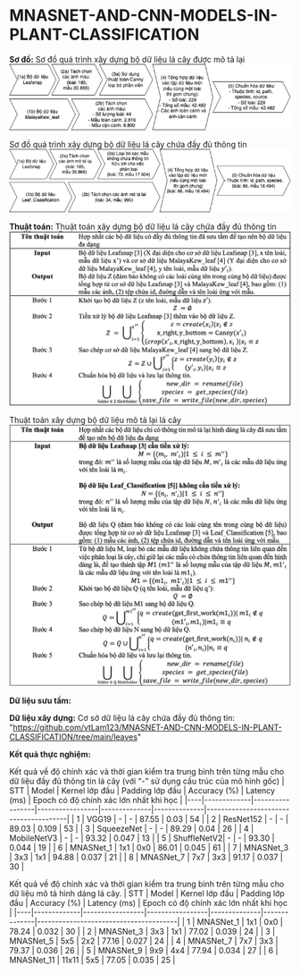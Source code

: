 # MNASNET-AND-CNN-MODELS-IN-PLANT-CLASSIFICATION

**Sơ đồ:**
Sơ đồ quá trình xây dựng bộ dữ liệu lá cây được mô tả lại
<img src="image/Tiền xử lý RGB.png">

Sơ đồ quá trình xây dựng bộ dữ liệu lá cây chứa đầy đủ thông tin
<img src="image/Tiền xử lý Gray.png">

**Thuật toán:**
Thuật toán xây dựng bộ dữ liệu lá cây chứa đầy đủ thông tin
<img src="image/RGB_algorithm.png">

Thuật toán xây dựng bộ dữ liệu mô tả lại lá cây
<img src="image/Gray_algorithm.png">

**Dữ liệu sưu tầm:**


**Dữ liệu xây dựng:**
Cơ sở dữ liệu lá cây chứa đầy đủ thông tin: "https://github.com/vtLam123/MNASNET-AND-CNN-MODELS-IN-PLANT-CLASSIFICATION/tree/main/leaves"


**Kết quả thực nghiệm:**

Kết quả về độ chính xác và thời gian kiểm tra trung bình trên từng mẫu cho dữ liệu đầy đủ thông tin lá cây
(với “-” sử dụng cấu trúc của mô hình gốc)
| STT | Model       | Kernel lớp đầu | Padding lớp đầu | Accuracy (%) | Latency (ms) | Epoch có độ chính xác lớn nhất khi học |
|----|-------------|-----------------|-----------------|--------------|--------------|---------------------------------------|
| 1  | VGG19       | -               | -               | 87.55        | 0.03         | 54                                    |
| 2  | ResNet152   | -               | -               | 89.03        | 0.109        | 53                                    |
| 3  | SqueezeNet  | -               | -               | 89.29        | 0.04         | 26                                    |
| 4  | MobileNetV3 | -               | -               | 93.32        | 0.047        | 13                                    |
| 5  | ShuffleNetV2| -               | -               | 93.30        | 0.044        | 19                                    |
| 6  | MNASNet_1   | 1x1             | 0x0             | 86.01        | 0.045        | 61                                    |
| 7  | MNASNet_3   | 3x3             | 1x1             | 94.88        | 0.037        | 21                                    |
| 8  | MNASNet_7   | 7x7             | 3x3             | 91.17        | 0.037        | 30                                    |


Kết quả về độ chính xác và thời gian kiểm tra trung bình trên từng mẫu cho dữ liệu mô tả hình dáng lá cây.
| STT | Model       | Kernel lớp đầu | Padding lớp đầu | Accuracy (%) | Latency (ms) | Epoch có độ chính xác lớn nhất khi học |
|----|-------------|-----------------|-----------------|--------------|--------------|---------------------------------------|
| 1  | MNASNet_1   | 1x1             | 0x0             | 78.24        | 0.032        | 30                                    |
| 2  | MNASNet_3   | 3x3             | 1x1             | 77.02        | 0.039        | 24                                    |
| 3  | MNASNet_5   | 5x5             | 2x2             | 77.16        | 0.027        | 24                                    |
| 4  | MNASNet_7   | 7x7             | 3x3             | 79.37        | 0.036        | 26                                    |
| 5  | MNASNet_9   | 9x9             | 4x4             | 77.94        | 0.034        | 27                                    |
| 6  | MNASNet_11  | 11x11           | 5x5             | 77.05        | 0.035        | 25                                    |
